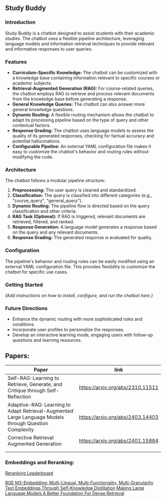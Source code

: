 ## Study Buddy

### Introduction

Study Buddy is a chatbot designed to assist students with their academic studies. The chatbot uses a flexible pipeline architecture, leveraging language models and information retrieval techniques to provide relevant and informative responses to user queries. 

### Features

- **Curriculum-Specific Knowledge:** The chatbot can be customized with a knowledge base containing information relevant to specific courses or academic subjects.
- **Retrieval-Augmented Generation (RAG):** For course-related queries, the chatbot employs RAG to retrieve and process relevant documents from the knowledge base before generating a response. 
- **General Knowledge Queries:** The chatbot can also answer more general knowledge questions.
- **Dynamic Routing:** A flexible routing mechanism allows the chatbot to adapt its processing pipeline based on the type of query and other contextual factors. 
- **Response Grading:** The chatbot uses language models to assess the quality of its generated responses, checking for factual accuracy and potential hallucinations.
- **Configurable Pipeline:**  An external YAML configuration file makes it easy to customize the chatbot's behavior and routing rules without modifying the code.

### Architecture

The chatbot follows a modular pipeline structure:

1.  **Preprocessing:** The user query is cleaned and standardized.
2.  **Classification:** The query is classified into different categories (e.g., "course\_query", "general\_query"). 
3.  **Dynamic Routing:** The pipeline flow is directed based on the query classification and other criteria. 
4.  **RAG Task (Optional):** If RAG is triggered, relevant documents are retrieved, filtered, and ranked. 
5.  **Response Generation:** A language model generates a response based on the query and any relevant documents.
6.  **Response Grading:**  The generated response is evaluated for quality.

### Configuration

The pipeline's behavior and routing rules can be easily modified using an external YAML configuration file. This provides flexibility to customize the chatbot for specific use cases.

### Getting Started

*(Add instructions on how to install, configure, and run the chatbot here.)*

### Future Directions

-  Enhance the dynamic routing with more sophisticated rules and conditions.
-  Incorporate user profiles to personalize the responses. 
-  Develop an interactive learning mode, engaging users with follow-up questions and learning resources. 
## Papers:

| Paper                                                                                                 | link                             |
| ----------------------------------------------------------------------------------------------------- | -------------------------------- |
| Self-RAG: Learning to Retrieve, Generate, and Critique through Self-Reflection                        | https://arxiv.org/abs/2310.11511 |
| Adaptive-RAG: Learning to Adapt Retrieval-Augmented Large Language Models through Question Complexity | https://arxiv.org/abs/2403.14403 |
| Corrective Retrieval Augmented Generation                                                             | https://arxiv.org/abs/2401.15884 |
|                                                                                                       |                                  |
|                                                                                                       |                                  |

### Embeddings and Reranking:

[Reranking Leaderboard](https://huggingface.co/spaces/AIR-Bench/leaderboard)

[BGE M3-Embedding: Multi-Lingual, Multi-Functionality, Multi-Granularity Text Embeddings Through Self-Knowledge Distillation](https://arxiv.org/abs/2402.03216)
[Making Large Language Models A Better Foundation For Dense Retrieval](https://arxiv.org/abs/2312.15503)
